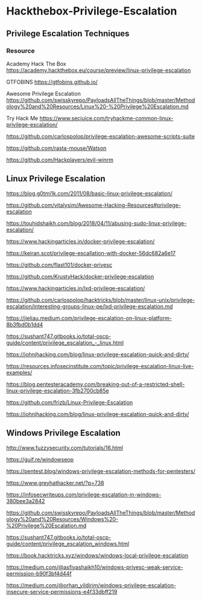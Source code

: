 # Hackthebox-Privilege-Escalation

## Privilege Escalation Techniques

### Resource

Academy Hack The Box https://academy.hackthebox.eu/course/preview/linux-privilege-escalation

GTFOBINS https://gtfobins.github.io/

Awesome Privilege Escalation https://github.com/swisskyrepo/PayloadsAllTheThings/blob/master/Methodology%20and%20Resources/Linux%20-%20Privilege%20Escalation.md

Try Hack Me https://www.secjuice.com/tryhackme-common-linux-privilege-escalation/

https://github.com/carlospolop/privilege-escalation-awesome-scripts-suite

https://github.com/rasta-mouse/Watson

https://github.com/Hackplayers/evil-winrm

## Linux Privilege Escalation

https://blog.g0tmi1k.com/2011/08/basic-linux-privilege-escalation/

https://github.com/vitalysim/Awesome-Hacking-Resources#privilege-escalation

https://touhidshaikh.com/blog/2018/04/11/abusing-sudo-linux-privilege-escalation/

https://www.hackingarticles.in/docker-privilege-escalation/

https://keiran.scot/privilege-escallation-with-docker-56dc682a6e17

https://github.com/flast101/docker-privesc

https://github.com/KrustyHack/docker-privilege-escalation

https://www.hackingarticles.in/lxd-privilege-escalation/

https://github.com/carlospolop/hacktricks/blob/master/linux-unix/privilege-escalation/interesting-groups-linux-pe/lxd-privilege-escalation.md

https://jieliau.medium.com/privilege-escalation-on-linux-platform-8b3fbd0b1dd4

https://sushant747.gitbooks.io/total-oscp-guide/content/privilege_escalation_-_linux.html

https://johnjhacking.com/blog/linux-privilege-escalation-quick-and-dirty/

https://resources.infosecinstitute.com/topic/privilege-escalation-linux-live-examples/

https://blog.pentesteracademy.com/breaking-out-of-a-restricted-shell-linux-privilege-escalation-3fb2700cb85e

https://github.com/frizb/Linux-Privilege-Escalation

https://johnjhacking.com/blog/linux-privilege-escalation-quick-and-dirty/

## Windows Privilege Escalation

http://www.fuzzysecurity.com/tutorials/16.html

https://guif.re/windowseop

https://pentest.blog/windows-privilege-escalation-methods-for-pentesters/

https://www.greyhathacker.net/?p=738

https://infosecwriteups.com/privilege-escalation-in-windows-380bee3a2842

https://github.com/swisskyrepo/PayloadsAllTheThings/blob/master/Methodology%20and%20Resources/Windows%20-%20Privilege%20Escalation.md

https://sushant747.gitbooks.io/total-oscp-guide/content/privilege_escalation_windows.html

https://book.hacktricks.xyz/windows/windows-local-privilege-escalation

https://medium.com/@asfiyashaikh10/windows-privesc-weak-service-permission-b90f3bf4d44f

https://medium.com/@orhan_yildirim/windows-privilege-escalation-insecure-service-permissions-e4f33dbff219
